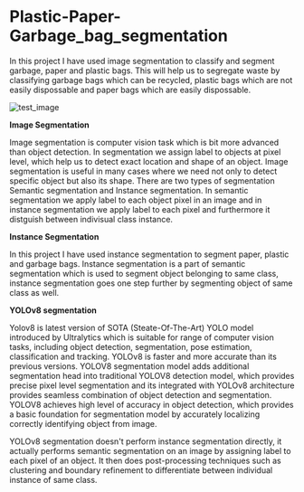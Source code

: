 # Plastic-Paper-Garbage_bag_segmentation

In this project I have used image segmentation to classify and segment garbage, paper and plastic bags.
This will help us to segregate waste by classifying garbage bags which can be recycled, plastic bags which are not easily dispossable and paper bags which are easily dispossable.

![test_image](https://github.com/user-attachments/assets/49fd85e1-28c5-433e-8fd1-fd80bbbde984)

**Image Segmentation**

Image segmentation is computer vision task which is bit more advanced than object detection. In segmentation we assign label to objects at pixel level, which help us to detect exact location and shape of an object. Image segmentation is useful in many cases where we need not only to detect specific object but also its shape. There are two types of segmentation Semantic segmentation and Instance segmentation. In semantic segmentation  we apply label to each object pixel in an image and in instance segmentation we apply label to each pixel and furthermore it distguish between indivisual class instance.


**Instance Segmentation**

In this project I have used instance segmentation to segment paper, plastic and garbage bags. 
Instance segmentation is a part of semantic segmentation which is used to segment object belonging to same class, instance segmentation goes one step further by segmenting object of same class as well.

**YOLOv8 segmentation**

Yolov8 is latest version of SOTA (Steate-Of-The-Art) YOLO model introduced by Ultralytics which is suitable for range of computer vision tasks, including object detection, segmentation, pose estimation, classification and tracking. YOLOv8 is faster and more accurate than its previous versions. 
YOLOV8 segmentation model adds additional segmentation head into traditional YOLOV8 detection model, which provides precise pixel level segmentation and its integrated with YOLOv8 architecture provides seamless combination of object detection and segmentation. YOLOV8 achieves high level of accuracy in object detection, which provides a basic foundation for segmentation model by accurately localizing correctly identifying object from image.

YOLOv8 segmentation doesn't perform instance segmentation directly, it actually performs semantic segmentation on an image by assigning label to each pixel of an object.
It then does post-processing techniques such as clustering and boundary refinement to differentiate between individual instance of same class.

